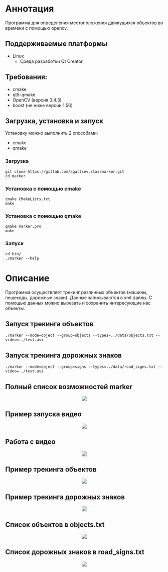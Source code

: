 # Аннотация
Программа для определения местоположения движущихся объектов во времени с помощью opencv.

## Поддерживаемые платформы
* Linux 
  * Среда разработки Qt Creator

## Требования:
* cmake
* qt5-qmake
* OpenCV (версия 3.4.3)
* boost (не ниже версии 1.56)

## Загрузка, установка и запуск
Установку можно выполнить 2 способами:
* cmake
* qmake

### Загрузка
```
git clone https://gitlab.com/agaltsev.stas/marker.git
cd marker
```
### Установка с помощью cmake
```
cmake CMakeLists.txt
make
```
### Установка с помощью qmake
```
qmake marker.pro
make
```
### Запуск
```
cd bin/
./marker --help
```

# Описание
Программа осуществляет трекинг различных объектов (машины, пешеходы, дорожные знаки). Данные записываются в xml файлы. С помощью данных можно вырезать и сохранить интересующие нас объекты.

## Запуск трекинга объектов
```
./marker --mode=object --group=objects --types=../data/objects.txt --video=../test.avi

```

## Запуск трекинга дорожных знаков
```
./marker --mode=object --group=signs --types=../data/road_signs.txt --video=../test.avi
```

## Полный список возможностей marker
<p align="center">
<img src="images/1.png"/></p>

## Пример запуска видео
<p align="center">
<img src="images/2.png"/></p>

## Работа с видео
<p align="center">
<img src="images/3.png"/></p>

## Пример трекинга объектов
<p align="center">
<img src="images/3.png"/></p>

## Пример трекинга дорожных знаков
<p align="center">
<img src="images/4.png"/></p>

## Список объектов в objects.txt
<p align="center">
<img src="images/5.png"/></p>

## Список дорожных знаков в road_signs.txt
<p align="center">
<img src="images/6.png"/></p>